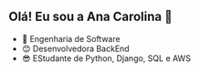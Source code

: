 ## Olá! Eu sou a Ana Carolina 👋


- 👾 Engenharia de Software
- 😊 Desenvolvedora BackEnd 
- 😎 EStudante de Python, Django, SQL e AWS

